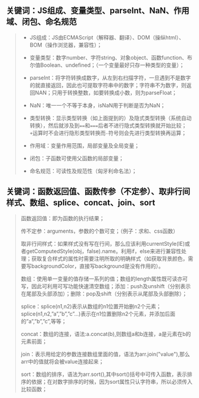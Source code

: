 ## 关键词：JS组成、变量类型、parseInt、NaN、作用域、闭包、命名规范

> * JS组成：JS由ECMAScript（解释器、翻译）、DOM（操纵html）、BOM（操作浏览器，兼容性）；
>
> * 变量类型：数字number、字符string、对象object、函数function、布尔值Boolean、undefined；（一个变量最好只存一种类型的变量）；
>
> * parseInt：将字符转换成数字，从左到右扫描字符，一旦遇到不是数字的就直接返回，因此也可提取字符串中的数字；字符串不为数字，则返回NAN；只用于转换整数，如要转换成小数，则为parseFloat；
>
> * NaN：唯一一个不等于本身，isNaN用于判断是否为NaN；
>
> * 类型转换：显示类型转换（如上面提到的）及隐式类型转换（系统自动转换），然后就涉及到`==`和`===`后者不进行隐式类型转换就开始比较；`+`运算时不会进行隐形类型转换而`-`符号则会先进行类型转换再运算；
>
> * 作用域：变量作用范围，局部变量及全局变量；
>
> * 闭包：子函数可使用父函数的局部变量；
>
> * 命名规范：可读性及规范性（匈牙利命名法）；

## 关键词：函数返回值、函数传参（不定参）、取非行间样式、数组、splice、concat、join、sort

> 函数返回值：即为函数的执行结果；
>
> 传不定参：arguments，参数的个数可变；（例子：求和、css函数）
>
> 取非行间样式：如果样式没有写在行间，那么应该利用currentStyle\(IE\)或者getComputedStyle\(obj，false\).name。利用if，else来进行兼容性处理；获取复合样式的属性时需要注明所取的明确样式（如获取背景颜色，需要写backgroundColor，直接写background是没有作用的）。
>
> 数组：使用单一变量的值存储一系列的值；数组的length属性既可读亦可写，因此可利用可写功能快速清空数组；添加：push及unshift（分别表示在尾部及头部添加）；删除：pop及shift（分别表示从尾部及头部删除）；
>
> splice：splice\(n1,n2\)表示从数组的n1位置开始删n2个元素；splice\(n1,n2,”a”,”b”,”c”…\)表示在n1位置删除n2个元素，并添加后面的”a”,”b”,”c”,等等；
>
> concat：数组的连接，语法:a.concat\(b\),则数组a和b连接，a是元素在b的元素前面；
>
> join：表示用给定的参数连接数组里面的值，语法为arr.join\("value"\),那么arr中的值就将会被value连接起来；
>
> sort：数组的排序，语法为arr.sort\(\),其中sort\(\)括号中可传入函数，表示排序的依据；在对数字排序的时候，因为sort属性只认字符串，所以必须传入比较函数；



